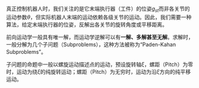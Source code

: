 真正控制机器人时，我们关注的是它末端执行器（工件）的位姿$g_{st}$而非各关节的运动参数$\theta$，但实际机器人末端的运动依赖各级关节的运动。因此，我们需要一种算法，给定末端执行器的位姿，反解出各关节的旋转角度或平移距离。

前向运动学一般具有唯一解，而运动学逆解可以有**一解、多解甚至无解**。求解时，一般分解为几个子问题（Subproblems），这种方法被称为“Paden-Kahan Subproblems”。

子问题的命题中一般以螺旋运动描述点的运动，预设旋转轴$\xi$，螺距（Pitch）为零时，运动为绕$\xi$的纯旋转运动；螺距（Pitch）为无穷时，运动为沿$\xi$方向的纯平移运动。